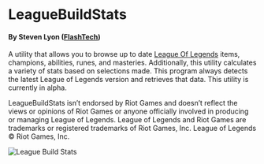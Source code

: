 # LeagueBuildStats

#### By Steven Lyon ([FlashTech](https://github.com/FlashTech))
A utility that allows you to browse up to date [League Of Legends](http://www.leagueoflegends.com/) items, champions, abilities, runes, and masteries. Additionally, this utility calculates a variety of stats based on selections made. This program always detects the latest League of Legends version and retrieves that data. This utility is currently in alpha.


LeagueBuildStats isn’t endorsed by Riot Games and doesn’t reflect the views or opinions of Riot Games or anyone officially involved in producing or managing League of Legends. League of Legends and Riot Games are trademarks or registered trademarks of Riot Games, Inc. League of Legends © Riot Games, Inc.

![League Build Stats](http://flashtech.github.io/LeagueBuildStats/images/League%20Build%20Stats%20screenshot.png)
